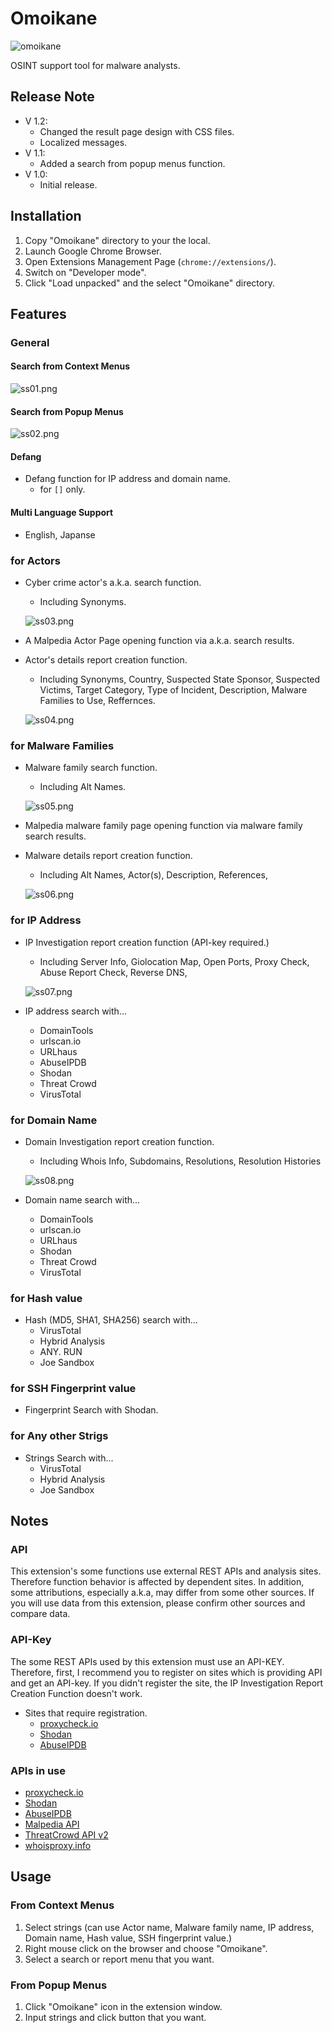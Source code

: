 # Omoikane

![omoikane](./img/banner.png)

OSINT support tool for malware analysts.

## Release Note

* V 1.2:
  * Changed the result page design with CSS files.
  * Localized messages.
* V 1.1:
  * Added a search from popup menus function.
* V 1.0:
  * Initial release.

## Installation

1. Copy "Omoikane" directory to your the local.
2. Launch Google Chrome Browser.
3. Open Extensions Management Page (`chrome://extensions/`).
4. Switch on "Developer mode".
5. Click "Load unpacked" and the select "Omoikane" directory.

## Features

### General

#### Search from Context Menus

  ![ss01.png](./img/ss01.png)

#### Search from Popup Menus

  ![ss02.png](./img/ss02.png)

#### Defang

* Defang function for IP address and domain name.
  * for `[]` only.

#### Multi Language Support

* English, Japanse

### for Actors

* Cyber crime actor's a.k.a. search function.
  * Including Synonyms.

  ![ss03.png](./img/ss03.png)

* A Malpedia Actor Page opening function via a.k.a. search results.
* Actor's details report creation function.
  * Including Synonyms, Country, Suspected State Sponsor, Suspected Victims, Target Category, Type of Incident, Description, Malware Families to Use, Reffernces.

  ![ss04.png](./img/ss04.png)

### for Malware Families

* Malware family search function.
  * Including Alt Names.

  ![ss05.png](./img/ss05.png)

* Malpedia malware family page opening function via malware family search results.
* Malware details report creation function.
  * Including Alt Names, Actor(s), Description, References,

  ![ss06.png](./img/ss06.png)

### for IP Address

* IP Investigation report creation function (API-key required.)
  * Including Server Info, Giolocation Map, Open Ports, Proxy Check, Abuse Report Check, Reverse DNS, 

  ![ss07.png](./img/ss07.png)

* IP address search with...
  * DomainTools
  * urlscan.io
  * URLhaus
  * AbuseIPDB
  * Shodan
  * Threat Crowd
  * VirusTotal

### for Domain Name

* Domain Investigation report creation function.
  * Including Whois Info, Subdomains, Resolutions, Resolution Histories

  ![ss08.png](./img/ss08.png)

* Domain name search with...
  * DomainTools
  * urlscan.io
  * URLhaus
  * Shodan
  * Threat Crowd
  * VirusTotal

### for Hash value

* Hash (MD5, SHA1, SHA256) search with...
  * VirusTotal
  * Hybrid Analysis
  * ANY. RUN
  * Joe Sandbox

### for SSH Fingerprint value

* Fingerprint Search with Shodan.

### for Any other Strigs

* Strings Search with...
  * VirusTotal
  * Hybrid Analysis
  * Joe Sandbox

## Notes

### API

This extension's some functions use external REST APIs and analysis sites. Therefore function behavior is affected by dependent sites.
In addition, some attributions, especially a.k.a, may differ from some other sources. If you will use data from this extension, please confirm other sources and compare data.

### API-Key

The some REST APIs used by this extension must use an API-KEY.
Therefore, first, I recommend you to register on sites which is providing API and get an API-key.
If you didn't register the site, the IP Investigation Report Creation Function doesn't work.

* Sites that require registration.
  * [proxycheck.io](https://proxycheck.io/api/)
  * [Shodan](https://developer.shodan.io/api)
  * [AbuseIPDB](https://docs.abuseipdb.com/#introduction)

### APIs in use

* [proxycheck.io](https://proxycheck.io/api/)
* [Shodan](https://developer.shodan.io/api)
* [AbuseIPDB](https://docs.abuseipdb.com/#introduction)
* [Malpedia API](https://malpedia.caad.fkie.fraunhofer.de/usage/api)
* [ThreatCrowd API v2](https://github.com/AlienVault-OTX/ApiV2)
* [whoisproxy.info](https://chanshige.hatenablog.com/entry/2019/02/16/184907)

## Usage

### From Context Menus

1. Select strings (can use Actor name, Malware family name, IP address, Domain name, Hash value, SSH fingerprint value.)
2. Right mouse click on the browser and choose "Omoikane".
3. Select a search or report menu that you want.

### From Popup Menus

1. Click "Omoikane" icon in the extension window.
2. Input strings and click button that you want.
